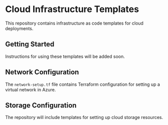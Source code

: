  # Cloud Infrastructure Templates

 This repository contains infrastructure as code templates for cloud deployments.

 ## Getting Started

 Instructions for using these templates will be added soon.

 ## Network Configuration

 The `network-setup.tf` file contains Terraform configuration for setting up a virtual network in Azure.

 ## Storage Configuration

 The repository will include templates for setting up cloud storage resources.